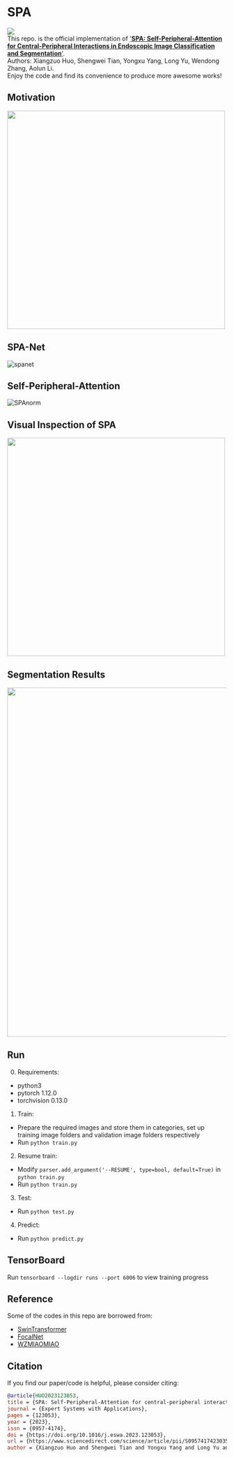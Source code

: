 # SPA
![](https://img.shields.io/github/license/huoxiangzuo/SPA)  
This repo. is the official implementation of ['**SPA: Self-Peripheral-Attention for Central-Peripheral Interactions in Endoscopic Image Classification and Segmentation**'](https://www.sciencedirect.com/science/article/pii/S0957417423035558).   
Authors: Xiangzuo Huo, Shengwei Tian, Yongxu Yang, Long Yu, Wendong Zhang, Aolun Li.  
Enjoy the code and find its convenience to produce more awesome works!

## Motivation
<img src="https://github.com/huoxiangzuo/SPA/assets/57312968/6ae2a1e0-bb96-4152-bf63-a44b8c1ed653" width="500">

## SPA-Net
![spanet](https://github.com/huoxiangzuo/SPA/assets/57312968/ecf8c9c3-5e47-434a-8a69-2a2339ced0b2)

## Self-Peripheral-Attention
![SPAnorm](https://github.com/huoxiangzuo/SPA/assets/57312968/49c5f7d7-2c25-4597-80dc-859b0aa5fb88)

## Visual Inspection of SPA
<img src="https://github.com/huoxiangzuo/SPA/assets/57312968/84bce289-e6dc-402e-98ab-f61c9bfe77ee" width="500">

## Segmentation Results
<img src="https://github.com/huoxiangzuo/SPA/assets/57312968/7707fe7b-2d2d-4cb3-949d-0ee5c548738e" width="800">

## Run
0. Requirements:
* python3
* pytorch 1.12.0
* torchvision 0.13.0
1. Train:
* Prepare the required images and store them in categories, set up training image folders and validation image folders respectively
* Run `python train.py`
2. Resume train:
* Modify `parser.add_argument('--RESUME', type=bool, default=True)` in `python train.py`
* Run `python train.py`
3. Test:
* Run `python test.py`
4. Predict:
* Run `python predict.py`

## TensorBoard
Run `tensorboard --logdir runs --port 6006` to view training progress

## Reference
Some of the codes in this repo are borrowed from:  
* [SwinTransformer](https://github.com/microsoft/Swin-Transformer)  
* [FocalNet](https://github.com/microsoft/FocalNet) 
* [WZMIAOMIAO](https://github.com/WZMIAOMIAO/deep-learning-for-image-processing)

## Citation

If you find our paper/code is helpful, please consider citing:

```bibtex
@article{HUO2023123053,
title = {SPA: Self-Peripheral-Attention for central-peripheral interactions in endoscopic image classification and segmentation},
journal = {Expert Systems with Applications},
pages = {123053},
year = {2023},
issn = {0957-4174},
doi = {https://doi.org/10.1016/j.eswa.2023.123053},
url = {https://www.sciencedirect.com/science/article/pii/S0957417423035558},
author = {Xiangzuo Huo and Shengwei Tian and Yongxu Yang and Long Yu and Wendong Zhang and Aolun Li},
```

